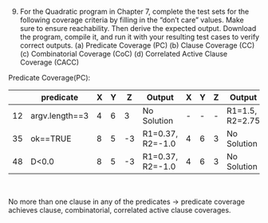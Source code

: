 ﻿


9. For the Quadratic program in Chapter 7, complete the test sets for the following coverage criteria by filling in the “don’t care” values. Make sure to ensure reachability. Then derive the expected output. Download the program, compile it, and run it with your resulting test cases to verify correct outputs. (a) Predicate Coverage (PC) (b) Clause Coverage (CC) (c) Combinatorial Coverage (CoC) (d) Correlated Active Clause Coverage (CACC)

Predicate Coverage(PC):
<br>

| | predicate | X | Y | Z | Output | X | Y | Z | Output |
|----|----------------|---|---|----|------------------|---|---|---|-----------------|
| 12 | argv.length==3 | 4 | 6 | 3 | No Solution | - | - | - | R1=1.5, R2=2.75 |
| 35 | ok==TRUE | 8 | 5 | -3 | R1=0.37, R2=-1.0 | 4 | 6 | 3 | No Solution |
| 48 | D<0.0 | 8 | 5 | -3 | R1=0.37, R2=-1.0 | 4 | 6 | 3 | No Solution |

  <br>
  

No more than one clause in any of the predicates -> predicate coverage achieves clause, combinatorial, correlated active clause coverages. 

